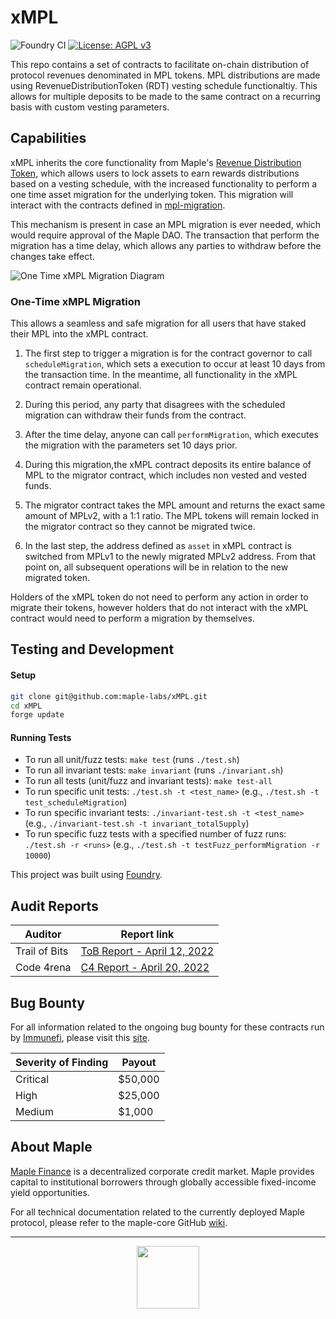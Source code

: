 # xMPL

![Foundry CI](https://github.com/maple-labs/xmpl/actions/workflows/push-to-main.yml/badge.svg) [![License: AGPL v3](https://img.shields.io/badge/License-AGPL%20v3-blue.svg)](https://www.gnu.org/licenses/agpl-3.0)

This repo contains a set of contracts to facilitate on-chain distribution of protocol revenues denominated in MPL tokens. MPL distributions are made using RevenueDistributionToken (RDT) vesting schedule functionaltiy. This allows for multiple deposits to be made to the same contract on a recurring basis with custom vesting parameters.

## Capabilities

xMPL inherits the core functionality from Maple's [Revenue Distribution Token](https://github.com/maple-labs/revenue-distribution-token), which allows users to lock assets to earn rewards distributions based on a vesting schedule, with the increased functionality to perform a one time asset migration for the underlying token. This migration will interact with the contracts defined in [mpl-migration](https://github.com/maple-labs/mpl-migration).

This mechanism is present in case an MPL migration is ever needed, which would require approval of the Maple DAO. The transaction that perform the migration has a time delay, which allows any parties to withdraw before the changes take effect.

![One Time xMPL Migration Diagram](https://user-images.githubusercontent.com/44272939/156459811-1a4b623c-932a-4ac4-b9e7-147ccfa1c6ca.png)

### One-Time xMPL Migration

This allows a seamless and safe migration for all users that have staked their MPL into the xMPL contract.

1. The first step to trigger a migration is for the contract governor to call `scheduleMigration`, which sets a execution to occur at least 10 days from the transaction time. In the meantime, all functionality in the xMPL contract remain operational.

2. During this period, any party that disagrees with the scheduled migration can withdraw their funds from the contract.

3. After the time delay, anyone can call `performMigration`, which executes the migration with the parameters set 10 days prior.

4. During this migration,the xMPL contract deposits its entire balance of MPL to the migrator contract, which includes non vested and vested funds.

5. The migrator contract takes the MPL amount and returns the exact same amount of MPLv2, with a 1:1 ratio. The MPL tokens will remain locked in the migrator contract so they cannot be migrated twice.

6. In the last step, the address defined as `asset` in xMPL contract is switched from MPLv1 to the newly migrated MPLv2 address. From that point on, all subsequent operations will be in relation to the new migrated token.

Holders of the xMPL token do not need to perform any action in order to migrate their tokens, however holders that do not interact with the xMPL contract would need to perform a migration by themselves.

## Testing and Development
#### Setup
```sh
git clone git@github.com:maple-labs/xMPL.git
cd xMPL
forge update
```
#### Running Tests
- To run all unit/fuzz tests: `make test` (runs `./test.sh`)
- To run all invariant tests: `make invariant` (runs `./invariant.sh`)
- To run all tests (unit/fuzz and invariant tests): `make test-all`
- To run specific unit tests: `./test.sh -t <test_name>` (e.g., `./test.sh -t test_scheduleMigration`)
- To run specific invariant tests: `./invariant-test.sh -t <test_name>` (e.g., `./invariant-test.sh -t invariant_totalSupply`)
- To run specific fuzz tests with a specified number of fuzz runs: `./test.sh -r <runs>` (e.g., `./test.sh -t testFuzz_performMigration -r 10000`)

This project was built using [Foundry](https://github.com/gakonst/Foundry).

## Audit Reports
| Auditor | Report link |
|---|---|
| Trail of Bits | [ToB Report - April 12, 2022](https://docs.google.com/viewer?url=https://github.com/maple-labs/maple-core/files/8507237/Maple.Finance.-.Final.Report.-.Fixes.pdf) |
| Code 4rena | [C4 Report - April 20, 2022](https://code4rena.com/reports/2022-03-maple/) |

## Bug Bounty

For all information related to the ongoing bug bounty for these contracts run by [Immunefi](https://immunefi.com/), please visit this [site](https://immunefi.com/bounty/maple/). 

| Severity of Finding | Payout |
|---|---|
| Critical | $50,000 |
| High | $25,000 |
| Medium | $1,000 |

## About Maple
[Maple Finance](https://maple.finance) is a decentralized corporate credit market. Maple provides capital to institutional borrowers through globally accessible fixed-income yield opportunities.

For all technical documentation related to the currently deployed Maple protocol, please refer to the maple-core GitHub [wiki](https://github.com/maple-labs/maple-core/wiki).

---

<p align="center">
  <img src="https://user-images.githubusercontent.com/44272939/116272804-33e78d00-a74f-11eb-97ab-77b7e13dc663.png" height="100" />
</p>
